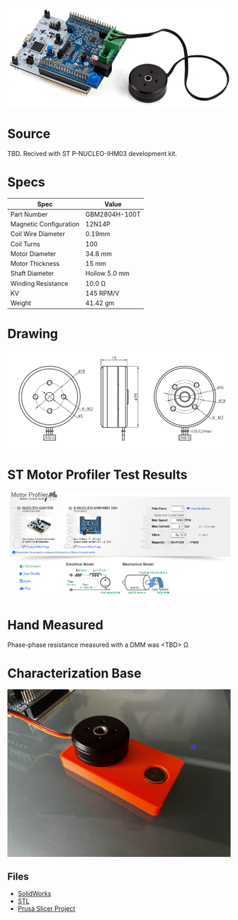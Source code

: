 
![image](image.png)

# Source

TBD.  Recived with ST P-NUCLEO-IHM03 development kit.

# Specs

| Spec | Value |
| ---- | --- |
| Part Number | GBM2804H-100T |
| Magnetic Configuration | 12N14P |
| Coil Wire Diameter | 0.19mm |
| Coil Turns | 100 |
| Motor Diameter | 34.8 mm |
| Motor Thickness | 15 mm |
| Shaft Diameter | Hollow 5.0 mm |
| Winding Resistance |10.0 Ω |
| KV | 145 RPM/V |
| Weight | 41.42 gm |

# Drawing

![Drawing](2804-drawing.png)

# ST Motor Profiler Test Results

![Profiler Results](st-motor-profiler-results.png)

# Hand Measured

Phase-phase resistance measured with a DMM was \<TBD\> Ω

<!--- 
> **Note**
>
> Based on hand mesaurement, it looks like ST reports the single phase resistance, while the motor spec lists the phase-phase resistance.
--->

# Characterization Base

![Base Image](2804-base.png)

## Files

* [SolidWorks](2804-base.SLDPRT)
* [STL](2804-base.STL)
* [Prusa Slicer Project](2804-base.3mf)

